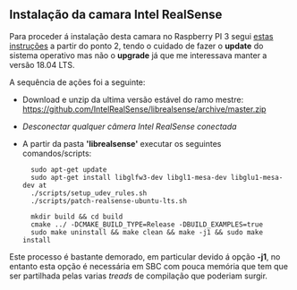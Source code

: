 ## Instalação da camara Intel RealSense
Para proceder á instalação desta camara no Raspberry PI 3 segui [estas instruções](https://dev.intelrealsense.com/docs/using-depth-camera-with-raspberry-pi-3#section-installation-instructions) a partir do ponto 2, tendo o cuidado de fazer o __update__ do sistema operativo mas não o __upgrade__ já que me interessava manter a versão 18.04 LTS.

A sequência de ações foi a seguinte:
- Download e unzip da ultima versão estável do ramo mestre: https://github.com/IntelRealSense/librealsense/archive/master.zip
- _Desconectar qualquer câmera Intel RealSense conectada_
- A partir da pasta __'librealsense'__ executar os seguintes comandos/scripts:

        sudo apt-get update 
        sudo apt-get install libglfw3-dev libgl1-mesa-dev libglu1-mesa-dev at
        ./scripts/setup_udev_rules.sh
        ./scripts/patch-realsense-ubuntu-lts.sh
        
        mkdir build && cd build
        cmake ../ -DCMAKE_BUILD_TYPE=Release -DBUILD_EXAMPLES=true
        sudo make uninstall && make clean && make -j1 && sudo make install

Este processo é bastante demorado, em particular devido á opção __-j1__, no entanto esta opção é necessária em SBC com pouca memória que tem que ser partilhada pelas varias _treads_ de compilação que poderiam surgir.



